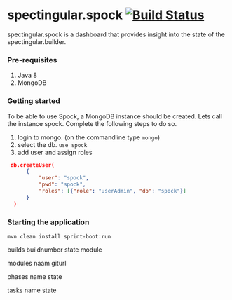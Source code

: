 

# spectingular.spock [![Build Status](https://travis-ci.org/Spectingular/spectingular.spock.svg?branch=master)](https://travis-ci.org/Spectingular/spectingular.spock)
spectingular.spock is a dashboard that provides insight into the state of the spectingular.builder.

### Pre-requisites
1. Java 8
2. MongoDB

### Getting started
To be able to use Spock, a MongoDB instance should be created.
Lets call the instance spock. Complete the following steps to do so.

1. login to mongo. (on the commandline type `mongo`)
2. select the db. `use spock`
3. add user and assign roles 

```json
 db.createUser(
      {
          "user": "spock",
          "pwd": "spock",
          "roles": [{"role": "userAdmin", "db": "spock"}]
      }
  )
  ```
  
  ### Starting the application
  ```shell
  mvn clean install sprint-boot:run
  ```
  
  builds
    buildnumber
    state
    module

  modules
    naam
    giturl
    
  phases
    name
    state
  
  tasks
    name
    state